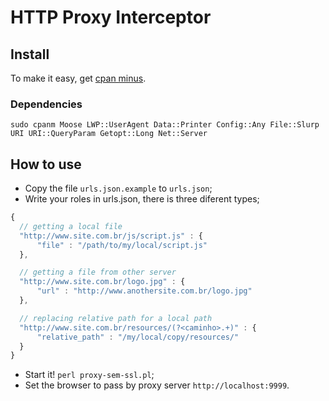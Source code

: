 # HTTP Proxy Interceptor

## Install

To make it easy, get [cpan minus](http://search.cpan.org/~miyagawa/App-cpanminus-1.7001/lib/App/cpanminus.pm).

### Dependencies

```shell
sudo cpanm Moose LWP::UserAgent Data::Printer Config::Any File::Slurp URI URI::QueryParam Getopt::Long Net::Server
```

## How to use

* Copy the file ```urls.json.example``` to ```urls.json```;
* Write your roles in urls.json, there is three diferent types;

```javascript
{
  // getting a local file
  "http://www.site.com.br/js/script.js" : {
      "file" : "/path/to/my/local/script.js"
  },

  // getting a file from other server
  "http://www.site.com.br/logo.jpg" : {
      "url" : "http://www.anothersite.com.br/logo.jpg"
  },

  // replacing relative path for a local path
  "http://www.site.com.br/resources/(?<caminho>.+)" : {
      "relative_path" : "/my/local/copy/resources/"
  }
}
```

* Start it! ```perl proxy-sem-ssl.pl```;
* Set the browser to pass by proxy server ```http://localhost:9999```.